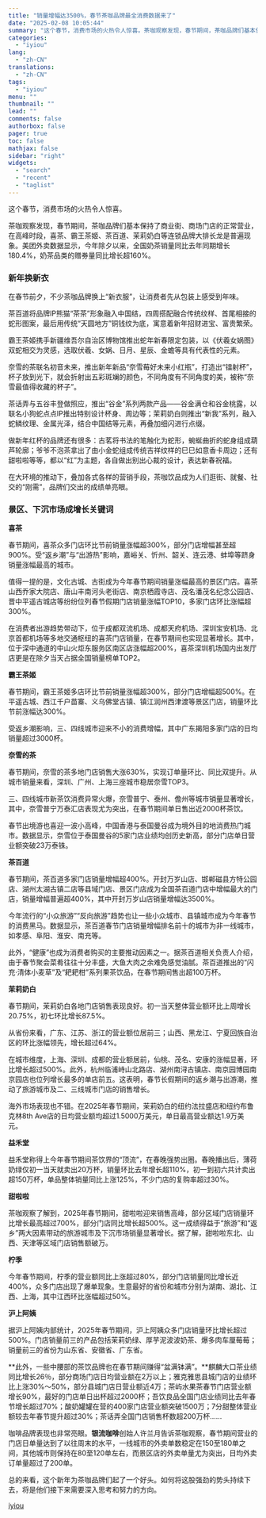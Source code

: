 ```yaml
---
title: "销量增幅达3500%，春节茶咖品牌最全消费数据来了"
date: "2025-02-08 10:05:44"
summary: "这个春节，消费市场的火热令人惊喜。茶咖观察发现，春节期间，茶咖品牌们基本保持了商业街、商场门店的正常..."
categories:
  - "iyiou"
lang:
  - "zh-CN"
translations:
  - "zh-CN"
tags:
  - "iyiou"
menu: ""
thumbnail: ""
lead: ""
comments: false
authorbox: false
pager: true
toc: false
mathjax: false
sidebar: "right"
widgets:
  - "search"
  - "recent"
  - "taglist"
---
```


这个春节，消费市场的火热令人惊喜。

茶咖观察发现，春节期间，茶咖品牌们基本保持了商业街、商场门店的正常营业，在高峰时段，喜茶、霸王茶姬、茶百道、茉莉奶白等连锁品牌大排长龙是普遍现象。美团外卖数据显示，今年除夕以来，全国奶茶销量同比去年同期增长180.4%，奶茶品类的赠券量同比增长超160%。

### **新年换新衣**

在春节前夕，不少茶咖品牌换上“新衣服”，让消费者先从包装上感受到年味。

茶百道将品牌IP熊猫“茶茶”形象融入中国结，四周搭配融合传统纹样、首尾相接的蛇形图案，最后用传统“天圆地方”铜钱纹为底，寓意着新年招财进宝、富贵繁荣。

霸王茶姬携手新疆维吾尔自治区博物馆推出蛇年新春限定包装，以《伏羲女娲图》双蛇相交为灵感，选取伏羲、女娲、日月、星辰、金蟾等具有代表性的元素。

奈雪的茶联名初音未来，推出新年新品“奈雪莓好未来小红瓶”，打造出“镭射杯”，杯子放到光下，就会折射出五彩斑斓的颜色，不同角度有不同角度的美，被称“奈雪最值得收藏的杯子”。

茶话弄与五谷丰登做照应，推出“谷金”系列两款产品——谷金满仓和谷金桃露，以联名小狗蛇点点IP推出特别设计杯身、周边等；茉莉奶白则推出“新我”系列，融入蛇鳞纹理、金属光泽，结合中国结等元素，再叠加细闪进行点缀。

做新年红杯的品牌还有很多：古茗将书法的笔触化为蛇形，蜿蜒曲折的蛇身组成葫芦轮廓；爷爷不泡茶拿出了由小金蛇组成传统吉祥纹样的巳巳如意香卡周边；还有甜啦啦等等，都以“红”为主题，各自做出别出心裁的设计，表达新春祝福。

在大环境的推动下，叠加各式各样的营销手段，茶咖饮品成为人们逛街、就餐、社交的“刚需”，品牌们交出的成绩单亮眼。

### **景区、下沉市场成增长关键词**

**喜茶**

春节期间，喜茶众多门店环比节前销量涨幅超300%，部分门店增幅甚至超900%。受“返乡潮”与“出游热”影响，嘉峪关、忻州、韶关、连云港、蚌埠等跻身销量涨幅最高的城市。

值得一提的是，文化古城、古街成为今年春节期间销量涨幅最高的景区门店。喜茶山西乔家大院店、唐山丰南河头老街店、南京栖霞寺店、茂名潘茂名纪念公园店、晋中平遥古城店等纷纷位列春节假期门店销量涨幅TOP10，多家门店环比涨幅超300%。

在消费者出游趋势带动下，位于成都双流机场、成都天府机场、深圳宝安机场、北京首都机场等多地交通枢纽的喜茶门店销量，在春节期间也实现显著增长。其中，位于深中通道的中山火炬东服务区南区店涨幅超200%，喜茶深圳机场国内出发厅店更是在除夕当天占据全国销量榜单TOP2。

**霸王茶姬**

春节期间，霸王茶姬多店环比节前销量涨幅超300%，部分门店增幅超500%。在平遥古城、西江千户苗寨、义乌佛堂古镇、镇江润州西津渡等景区门店，销量环比节前涨幅达300%。

受返乡潮影响，三、四线城市迎来不小的消费增幅，其中广东揭阳多家门店的日均销量超过3000杯。

**奈雪的茶**

春节期间，奈雪的茶多地门店销售大涨630%，实现订单量环比、同比双提升。从城市销量来看，深圳、广州、上海三座城市稳居奈雪TOP3。

三、四线城市新茶饮消费异常火爆，奈雪普宁、泰州、儋州等城市销量显著增长，其中，奈雪普宁万泰汇店表现尤为突出，在春节期间单日售出近2000杯茶饮。

春节出境游也喜迎一波小高峰，中国香港与泰国曼谷成为境外目的地消费热门城市。数据显示，奈雪位于泰国曼谷的5家门店业绩均创历史新高，部分门店单日营业额突破23万泰铢。

**茶百道**

春节期间，茶百道多家门店销量增幅超400%。开封万岁山店、邯郸磁县方特公园店、湖州太湖古镇二店等县域门店、景区门店成为全国茶百道门店中增幅最大的门店，销量增幅普遍超400%，其中开封万岁山店销量增幅达3500%。

今年流行的“小众旅游”“反向旅游”趋势也让一些小众城市、县镇城市成为今年春节的消费黑马。数据显示，茶百道春节门店销量增幅排名前十的城市为非一线城市，如孝感、阜阳、淮安、南充等。

此外，“健康”也成为消费者购买的主要推动因素之一。据茶百道相关负责人介绍，由于春节聚会菜肴往往十分丰盛，大鱼大肉之余难免感觉油腻。茶百道推出的“闪充·清体小麦草”及“耙耙柑”系列果茶饮品，在春节期间售出超100万杯。

**茉莉奶白**

春节期间，茉莉奶白各地门店销售表现良好。初一当天整体营业额环比上周增长20.75%，初七环比增长87.5%。

从省份来看，广东、江苏、浙江的营业额位居前三；山西、黑龙江、宁夏回族自治区的环比涨幅领先，增长超过64%。

在城市维度，上海、深圳、成都的营业额居前，仙桃、茂名、安康的涨幅显著，环比增长超过500%。此外，杭州临浦峙山北路店、湖州南浔古镇店、南京园博园南京园店也位列增长最多的单店前五。这表明，春节长假期间的返乡潮与出游潮，推动了旅游城市及二、三线城市门店的销售增长。

海外市场表现也不错。在2025年春节期间，茉莉奶白的纽约法拉盛店和纽约布鲁克林8th Ave店的日均营业额均超过1.5000万美元，单日最高营业额达1.9万美元。

**益禾堂**

益禾堂称得上今年春节期间茶饮界的“顶流”，在春晚强势出圈。春晚播出后，薄荷奶绿仅初一当天就卖出20万杯，销量环比去年增长超110%，初一到初六共计卖出超150万杯，单品整体销量同比上涨125%，不少门店的复购率超过30%。

**甜啦啦**

茶咖观察了解到，2025年春节期间，甜啦啦迎来销售高峰，部分区域门店销量环比增长最高超过700%，部分门店同比增长超500%。这一成绩得益于“旅游”和“返乡”两大因素带动的旅游城市及下沉市场销量显著增长。据了解，甜啦啦东北、山西、天津等区域门店销售额破万。

**柠季**

今年春节期间，柠季的营业额同比上涨超过80%，部分门店销量同比增长近400%，众多门店出现了爆单现象。生意最好的省份和城市分别为湖南、湖北、江西、上海，其中江西环比涨幅超过50%。

**沪上阿姨**

据沪上阿姨内部统计，2025年春节期间，沪上阿姨众多门店销量环比增长超过500%。门店销量前三的产品包括茉莉奶绿、厚芋泥波波奶茶、爆多肉车厘莓莓；销量前三的省份为山东省、安徽省、广东省。

**此外，一些中腰部的茶饮品牌也在春节期间赚得“盆满钵满”。**麒麟大口茶业绩同比增长26％，部分商场门店日均营业额在2万以上；雅克雅思县城门店的业绩环比上涨30%～50%，部分县城门店日营业额近4万；茶屿水果茶春节门店营业额增长90%，最好的门店单日出杯超过2000杯；吾饮良品全国门店业绩同比去年春节增长超过70%；酸奶罐罐在营的400家门店营业额突破1500万；7分甜整体营业额较去年春节提升超过30%；茶话弄全国门店销售杯数超200万杯……

咖啡品牌表现也非常亮眼。**银流咖啡**创始人许兰月告诉茶咖观察，春节期间营业的门店日单量达到了以往周末的水平，一线城市的外卖单数稳定在150至180单之间，其他城市则保持在80至120单左右，而景区店的外卖单量尤为突出，日均外卖订单量超过了200单。

总的来看，这个新年为茶咖品牌们起了一个好头。如何将这股强劲的势头持续下去，将是他们接下来需要深入思考和努力的方向。

[iyiou](https://www.iyiou.com/news/202502081089737)
